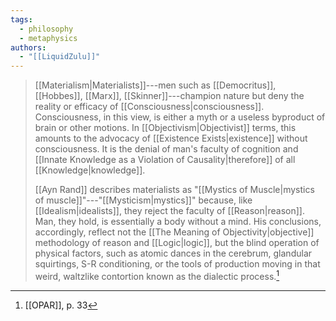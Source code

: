 ```yaml
---
tags:
  - philosophy
  - metaphysics
authors:
  - "[[LiquidZulu]]"
---
```


>[[Materialism|Materialists]]---men such as [[Democritus]], [[Hobbes]], [[Marx]], [[Skinner]]---champion nature but deny the reality or efficacy of [[Consciousness|consciousness]]. Consciousness, in this view, is either a myth or a useless byproduct of brain or other motions. In [[Objectivism|Objectivist]] terms, this amounts to the advocacy of [[Existence Exists|existence]] without consciousness. It is the denial of man's faculty of cognition and [[Innate Knowledge as a Violation of Causality|therefore]] of all [[Knowledge|knowledge]].
>
>[[Ayn Rand]] describes materialists as "[[Mystics of Muscle|mystics of muscle]]"---"[[Mysticism|mystics]]" because, like [[Idealism|idealists]], they reject the faculty of [[Reason|reason]]. Man, they hold, is essentially a body without a mind. His conclusions, accordingly, reflect not the [[The Meaning of Objectivity|objective]] methodology of reason and [[Logic|logic]], but the blind operation of physical factors, such as atomic dances in the cerebrum, glandular squirtings, S-R conditioning, or the tools of production moving in that weird, waltzlike contortion known as the dialectic process.[^1]

[^1]: [[OPAR]], p. 33